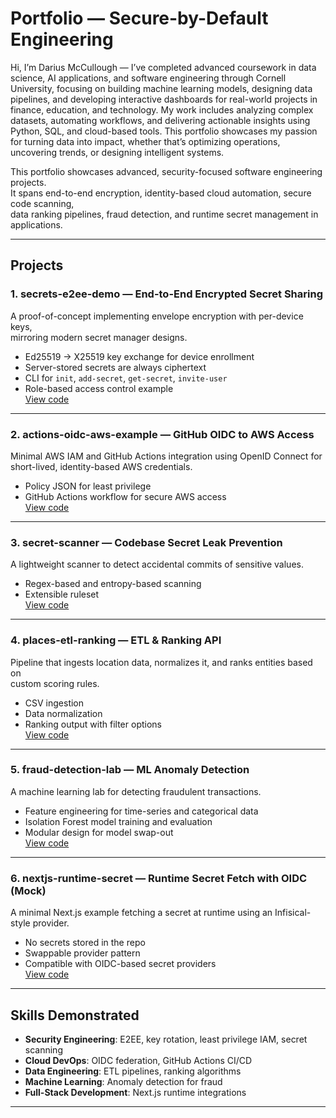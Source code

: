 # Portfolio — Secure-by-Default Engineering

Hi, I’m Darius McCullough — I’ve completed advanced coursework in data science, AI applications, and software engineering through Cornell University, focusing on building machine learning models, designing data pipelines, and developing interactive dashboards for real-world projects in finance, education, and technology.
My work includes analyzing complex datasets, automating workflows, and delivering actionable insights using Python, SQL, and cloud-based tools. This portfolio showcases my passion for turning data into impact, whether that’s optimizing operations, uncovering trends, or designing intelligent systems.

This portfolio showcases advanced, security-focused software engineering projects.  
It spans end-to-end encryption, identity-based cloud automation, secure code scanning,  
data ranking pipelines, fraud detection, and runtime secret management in applications.

---

## Projects

### 1. **secrets-e2ee-demo** — End-to-End Encrypted Secret Sharing
A proof-of-concept implementing envelope encryption with per-device keys,  
mirroring modern secret manager designs.

- Ed25519 → X25519 key exchange for device enrollment
- Server-stored secrets are always ciphertext
- CLI for `init`, `add-secret`, `get-secret`, `invite-user`
- Role-based access control example  
[View code](./secrets-e2ee-demo)

---

### 2. **actions-oidc-aws-example** — GitHub OIDC to AWS Access
Minimal AWS IAM and GitHub Actions integration using OpenID Connect for  
short-lived, identity-based AWS credentials.

- Policy JSON for least privilege
- GitHub Actions workflow for secure AWS access  
[View code](./actions-oidc-aws-example)

---

### 3. **secret-scanner** — Codebase Secret Leak Prevention
A lightweight scanner to detect accidental commits of sensitive values.

- Regex-based and entropy-based scanning
- Extensible ruleset  
[View code](./secret-scanner)

---

### 4. **places-etl-ranking** — ETL & Ranking API
Pipeline that ingests location data, normalizes it, and ranks entities based on  
custom scoring rules.

- CSV ingestion
- Data normalization
- Ranking output with filter options  
[View code](./places-etl-ranking)

---

### 5. **fraud-detection-lab** — ML Anomaly Detection
A machine learning lab for detecting fraudulent transactions.

- Feature engineering for time-series and categorical data
- Isolation Forest model training and evaluation
- Modular design for model swap-out  
[View code](./fraud-detection-lab)

---

### 6. **nextjs-runtime-secret** — Runtime Secret Fetch with OIDC (Mock)
A minimal Next.js example fetching a secret at runtime using an Infisical-style provider.

- No secrets stored in the repo
- Swappable provider pattern
- Compatible with OIDC-based secret providers  
[View code](./nextjs-runtime-secret)

---

## Skills Demonstrated
- **Security Engineering**: E2EE, key rotation, least privilege IAM, secret scanning
- **Cloud DevOps**: OIDC federation, GitHub Actions CI/CD
- **Data Engineering**: ETL pipelines, ranking algorithms
- **Machine Learning**: Anomaly detection for fraud
- **Full-Stack Development**: Next.js runtime integrations

---
